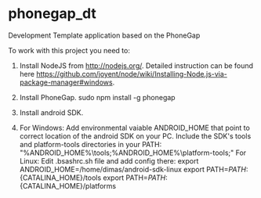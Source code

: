 # phonegap_dt
Development Template application based on the PhoneGap

To work with this project you need to:

1) Install NodeJS from http://nodejs.org/.
Detailed instruction can be found here https://github.com/joyent/node/wiki/Installing-Node.js-via-package-manager#windows.

2) Install PhoneGap.
sudo npm install -g phonegap

3) Install android SDK.

4) For Windows: Add environmental vaiable ANDROID_HOME that point to correct location of the android SDK on your PC.  Include the SDK's tools and platform-tools directories in your PATH: "%ANDROID_HOME%\tools;%ANDROID_HOME%\platform-tools;"
For Linux: Edit .bsashrc.sh file and add config there:
export ANDROID_HOME=/home/dimas/android-sdk-linux
export PATH=${PATH}:${CATALINA_HOME}/tools
export PATH=${PATH}:${CATALINA_HOME}/platforms

